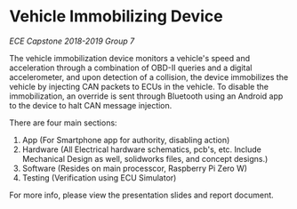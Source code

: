 # Vehicle Immobilizing Device
*ECE Capstone 2018-2019 Group 7*

The vehicle immobilization device monitors a vehicle's speed and acceleration through a combination of OBD-II queries and a digital accelerometer, and upon detection of a collision, the device immobilizes the vehicle by injecting CAN packets to ECUs in the vehicle. To disable the immobilization, an override is sent through Bluetooth using an Android app to the device to halt CAN message injection.

There are four main sections:
1. App (For Smartphone app for authority, disabling action)
2. Hardware (All Electrical hardware schematics, pcb's, etc. Include Mechanical Design as well, solidworks files, and concept designs.)
2. Software (Resides on main processcor, Raspberry Pi Zero W)
2. Testing  (Verification using ECU Simulator)

For more info, please view the presentation slides and report document.
